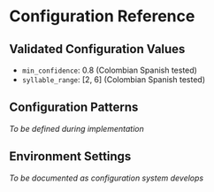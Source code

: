 # Configuration Reference

## Validated Configuration Values
- `min_confidence`: 0.8 (Colombian Spanish tested)
- `syllable_range`: [2, 6] (Colombian Spanish tested)

## Configuration Patterns
*To be defined during implementation*

## Environment Settings
*To be documented as configuration system develops*